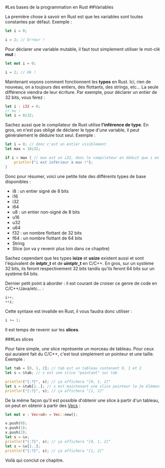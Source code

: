#Les bases de la programmation en Rust
##Variables

La première chose à savoir en Rust est que les variables sont toutes constantes par défaut. Exemple :

```Rust
let i = 0;

i = 2; // Erreur !
```

Pour déclarer une variable mutable, il faut tout simplement utiliser le mot-clé __mut__ :

```Rust
let mut i = 0;

i = 2; // Ok !
```

Maintenant voyons comment fonctionnent les __types__ en Rust. Ici, rien de nouveau, on a toujours des entiers, des flottants, des strings, etc... La seule différence viendra de leur écriture. Par exemple, pour déclarer un entier de 32 bits, vous ferez :

```Rust
let i : i32 = 0;
// ou :
let i = 0i32;
```

Sachez aussi que le compilateur de Rust utilise __l'inférence de type__. En gros, on n'est pas obligé de déclarer le type d'une variable, il peut généralement le déduire tout seul. Exemple :

```Rust
let i = 0; // donc c'est un entier visiblement
let max = 10i32;

if i < max { // max est un i32, donc le compilateur en déduit que i en est un aussi
    println!("i est inférieur à max !");
}
```

Donc pour résumer, voici une petite liste des différents types de base disponibles :
 * i8 : un entier signé de 8 bits
 * i16
 * i32
 * i64
 * u8 : un entier non-signé de 8 bits
 * u16
 * u32
 * u64
 * f32 : un nombre flottant de 32 bits
 * f64 : un nombre flottant de 64 bits
 * String
 * Slice (on va y revenir plus loin dans ce chapitre)

Sachez cependant que les types __isize__ et __usize__ existent aussi et sont l'équivalent de __intptr_t__ et de __uintptr_t__ en C/C++. En gros, sur un système 32 bits, ils feront respectivement 32 bits tandis qu'ils feront 64 bits sur un système 64 bits.

Dernier petit point à aborder : il est courant de croiser ce genre de code en C/C++/Java/etc... :

```Rust
i++;
++i;
```

Cette syntaxe est invalide en Rust, il vous faudra donc utiliser :

```Rust
i += 1;
```

Il est temps de revenir sur les __slices__.

###Les slices

Pour faire simple, une slice représente un morceau de tableau. Pour ceux qui auraient fait du C/C++, c'est tout simplement un pointeur et une taille. Exemple :

```Rust
let tab = [0, 1, 2]; // tab est un tableau contenant 0, 1 et 2
let s = &tab; // s est une slice "pointant" sur tab

println!("{:?}", s); // ça affichera "[0, 1, 2]"
let s = &tab[1..]; // s est maintenant une slice pointeur le 2e élément de tab
println!("{:?}", s); // ça affichera "[1, 2]"
```

De la même façon qu'il est possible d'obtenir une slice à partir d'un tableau, on peut en obtenir à partir des  [Vecs](https://doc.rust-lang.org/stable/std/vec/struct.Vec.html) :

```Rust
let mut v : Vec<u8> = Vec::new();

v.push(0);
v.push(1);
v.push(2);
let s = &v;
println!("{:?}", s); // ça affichera "[0, 1, 2]"
let s = &v[1..];
println!("{:?}", s); // ça affichera "[1, 2]"
```

Voilà qui conclut ce chapitre.
